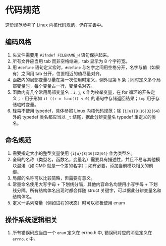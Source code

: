 # 代码规范

这份规范参考了 Linux 内核代码规范，仍在完善中。

## 编码风格

1. 头文件需要用 `#ifndef FILENAME_H` 语句保护起来。
2. 所有文件应当用 tab 而非空格缩进，tab 显示为 8 个字符宽。
3. 用 `#define` 语句定义宏时，`#define` 与名字之间用空格分开，名字与值（如果有）之间用 tab 分开，位置相近的值尽量对齐。
4. 函数内的局部变量尽量在第一次使用时定义，例外见第 5 条；同时定义多个局部变量时，每个变量占一行，变量名对齐。
5. 函数内有几个常用局部变量名：`i`, `j`, `k` 作为枚举变量，在 for 循环的开头定义；`r` 用于形如 `if ((r = func()) < 0)` 的语句中存储返回结果；`tmp` 用于存储临时变量。
6. 轻易不使用 typedef，具体参照 Linux 内核代码规范；除 `{i|u}{8|16|32|64}` 外的 typedef 类名都应当以 `_t` 结尾，据此分辨变量名 typedef 重定义的类名。

## 命名规范

1. 需要指定大小的整型变量使用 `{i|u}{8|16|32|64}` 作为类型名。
2. 全局的名称（类型名，函数名，变量名）需要具有描述性，并且不易与其他模块混淆（如 CMD 就是一个差的名字）；如有必要，添加当前模块相关的前缀。
3. 局部的名称可以比较简略，但需要有意义。
4. 常量命名使用大写字母 + 下划线分隔，其他内容命名均使用小写字母 + 下划线分隔。所有结构体名出现时都会伴随 struct 关键字，可以据此分辨变量名和结构体名。
5. 定义一系列常量（例如进程的状态）时可以积极使用 enum

## 操作系统逻辑相关

1. 所有错误码应当由一个 `enum` 定义在 errno.h 中, 错误码对应的消息定义在 `errno.c` 中。